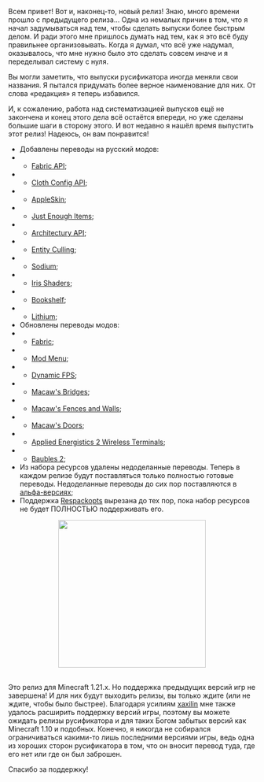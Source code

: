 Всем привет! Вот и, наконец-то, новый релиз!
Знаю, много времени прошло с предыдущего релиза… Одна из немалых причин в том, что я начал задумываться над тем, чтобы сделать выпуски более быстрым делом. И ради этого мне пришлось думать над тем, как я это всё буду правильнее организовывать. Когда я думал, что всё уже надумал, оказывалось, что мне нужно было это сделать совсем иначе и я переделывал систему с нуля. 

Вы могли заметить, что выпуски русификатора иногда меняли свои названия. Я пытался придумать более верное наименование для них. От слова «редакция» я теперь избавился.

И, к сожалению, работа над систематизацией выпусков ещё не закончена и конец этого дела всё остаётся впереди, но уже сделаны большие шаги в сторону этого. И вот недавно я нашёл время выпустить этот релиз! Надеюсь, он вам понравится!

* Добавлены переводы на русский модов:
* * [Fabric API](https://modrinth.com/mod/fabric-api);
* * [Cloth Config API](https://modrinth.com/mod/cloth-config);
* * [AppleSkin](https://modrinth.com/mod/appleskin);
* * [Just Enough Items](https://modrinth.com/mod/jei);
* * [Architectury API](https://modrinth.com/mod/architectury-api);
* * [Entity Culling](https://modrinth.com/mod/entityculling);
* * [Sodium](https://modrinth.com/mod/sodium);
* * [Iris Shaders](https://modrinth.com/mod/iris);
* * [Bookshelf](https://modrinth.com/mod/bookshelf-lib);
* * [Lithium](https://modrinth.com/mod/lithium);
* Обновлены переводы модов:
* * [Fabric](https://github.com/FabricMC/fabric);
* * [Mod Menu](https://modrinth.com/mod/modmenu);
* * [Dynamic FPS](https://modrinth.com/mod/dynamic-fps);
* * [Macaw's Bridges](https://modrinth.com/mod/macaws-bridges);
* * [Macaw's Fences and Walls](https://modrinth.com/mod/macaws-fences-and-walls);
* * [Macaw's Doors](https://modrinth.com/mod/macaws-doors);
* * [Applied Energistics 2 Wireless Terminals](https://modrinth.com/mod/applied-energistics-2-wireless-terminals);
* * [Baubles 2](https://modrinth.com/mod/baubles-2);
* Из набора ресурсов удалены недоделанные переводы. Теперь в каждом релизе будут поставляться только полностью готовые переводы. Недоделанные переводы до сих пор поставляются в [альфа-версиях](https://github.com/RushanM/Minecraft-Mods-Russian-Translation/releases);
* Поддержка [Respackopts](https://modrinth.com/mod/respackopts) вырезана до тех пор, пока набор ресурсов не будет ПОЛНОСТЬЮ поддерживать его.

<div align=center>
	<img width=auto height=300px src="https://cdn.modrinth.com/data/cached_images/6c87b510cbcf15e0d44a06cc2a0c884be313f887.png">
</div>
<br>

Это релиз для Minecraft 1.21.x. Но поддержка предыдущих версий игр не завершена! И для них будут выходить релизы, вы только ждите (или не ждите, чтобы было быстрее). Благодаря усилиям [xaxilin](https://github.com/xaxilin) мне также удалось расширить поддержку версий игры, поэтому вы можете ожидать релизы русификатора и для таких Богом забытых версий как Minecraft 1.10 и подобных. Конечно, я никогда не собирался ограничиваться какими-то лишь последними версиями игры, ведь одна из хороших сторон русификатора в том, что он вносит перевод туда, где его нет или где он был заброшен.

Спасибо за поддержку!